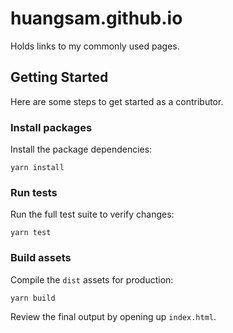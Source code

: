 # huangsam.github.io

Holds links to my commonly used pages.

## Getting Started

Here are some steps to get started as a contributor.

### Install packages

Install the package dependencies:

    yarn install

### Run tests

Run the full test suite to verify changes:

    yarn test

### Build assets

Compile the `dist` assets for production:

    yarn build

Review the final output by opening up `index.html`.
